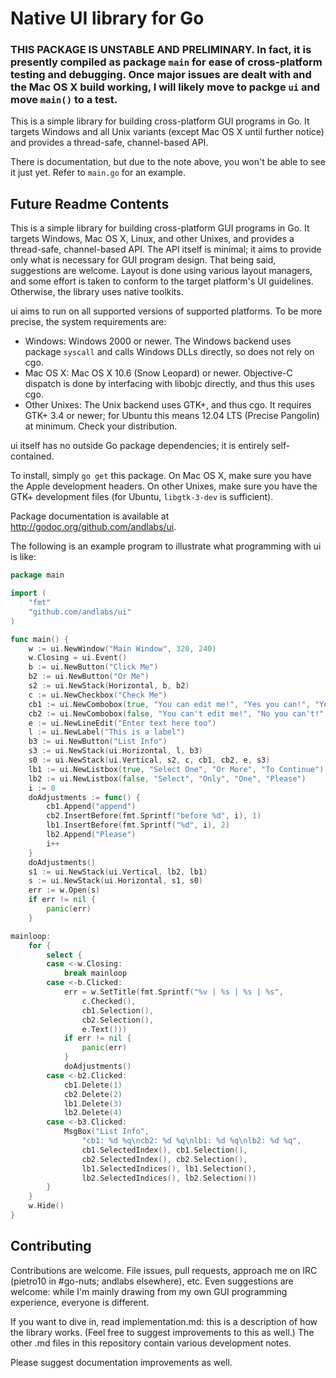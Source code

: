 # Native UI library for Go
### THIS PACKAGE IS UNSTABLE AND PRELIMINARY. In fact, it is presently compiled as package `main` for ease of cross-platform testing and debugging. Once major issues are dealt with and the Mac OS X build working, I will likely move to packge `ui` and move `main()` to a test.

This is a simple library for building cross-platform GUI programs in Go. It targets Windows and all Unix variants (except Mac OS X until further notice) and provides a thread-safe, channel-based API.

There is documentation, but due to the note above, you won't be able to see it just yet. Refer to `main.go` for an example.

## Future Readme Contents
This is a simple library for building cross-platform GUI programs in Go. It targets Windows, Mac OS X, Linux, and other Unixes, and provides a thread-safe, channel-based API. The API itself is minimal; it aims to provide only what is necessary for GUI program design. That being said, suggestions are welcome. Layout is done using various layout managers, and some effort is taken to conform to the target platform's UI guidelines. Otherwise, the library uses native toolkits.

ui aims to run on all supported versions of supported platforms. To be more precise, the system requirements are:

* Windows: Windows 2000 or newer. The Windows backend uses package `syscall` and calls Windows DLLs directly, so does not rely on cgo.
* Mac OS X: Mac OS X 10.6 (Snow Leopard) or newer. Objective-C dispatch is done by interfacing with libobjc directly, and thus this uses cgo.
* Other Unixes: The Unix backend uses GTK+, and thus cgo. It requires GTK+ 3.4 or newer; for Ubuntu this means 12.04 LTS (Precise Pangolin) at minimum. Check your distribution.

ui itself has no outside Go package dependencies; it is entirely self-contained.

To install, simply `go get` this package. On Mac OS X, make sure you have the Apple development headers. On other Unixes, make sure you have the GTK+ development files (for Ubuntu, `libgtk-3-dev` is sufficient).

Package documentation is available at http://godoc.org/github.com/andlabs/ui.

The following is an example program to illustrate what programming with ui is like:
```go
package main

import (
	"fmt"
	"github.com/andlabs/ui"
)

func main() {
	w := ui.NewWindow("Main Window", 320, 240)
	w.Closing = ui.Event()
	b := ui.NewButton("Click Me")
	b2 := ui.NewButton("Or Me")
	s2 := ui.NewStack(Horizontal, b, b2)
	c := ui.NewCheckbox("Check Me")
	cb1 := ui.NewCombobox(true, "You can edit me!", "Yes you can!", "Yes you will!")
	cb2 := ui.NewCombobox(false, "You can't edit me!", "No you can't!", "No you won't!")
	e := ui.NewLineEdit("Enter text here too")
	l := ui.NewLabel("This is a label")
	b3 := ui.NewButton("List Info")
	s3 := ui.NewStack(ui.Horizontal, l, b3)
	s0 := ui.NewStack(ui.Vertical, s2, c, cb1, cb2, e, s3)
	lb1 := ui.NewListbox(true, "Select One", "Or More", "To Continue")
	lb2 := ui.NewListbox(false, "Select", "Only", "One", "Please")
	i := 0
	doAdjustments := func() {
		cb1.Append("append")
		cb2.InsertBefore(fmt.Sprintf("before %d", i), 1)
		lb1.InsertBefore(fmt.Sprintf("%d", i), 2)
		lb2.Append("Please")
		i++
	}
	doAdjustments()
	s1 := ui.NewStack(ui.Vertical, lb2, lb1)
	s := ui.NewStack(ui.Horizontal, s1, s0)
	err := w.Open(s)
	if err != nil {
		panic(err)
	}

mainloop:
	for {
		select {
		case <-w.Closing:
			break mainloop
		case <-b.Clicked:
			err = w.SetTitle(fmt.Sprintf("%v | %s | %s | %s",
				c.Checked(),
				cb1.Selection(),
				cb2.Selection(),
				e.Text()))
			if err != nil {
				panic(err)
			}
			doAdjustments()
		case <-b2.Clicked:
			cb1.Delete(1)
			cb2.Delete(2)
			lb1.Delete(3)
			lb2.Delete(4)
		case <-b3.Clicked:
			MsgBox("List Info",
				"cb1: %d %q\ncb2: %d %q\nlb1: %d %q\nlb2: %d %q",
				cb1.SelectedIndex(), cb1.Selection(),
				cb2.SelectedIndex(), cb2.Selection(),
				lb1.SelectedIndices(), lb1.Selection(),
				lb2.SelectedIndices(), lb2.Selection())
		}
	}
	w.Hide()
}
```

## Contributing
Contributions are welcome. File issues, pull requests, approach me on IRC (pietro10 in #go-nuts; andlabs elsewhere), etc. Even suggestions are welcome: while I'm mainly drawing from my own GUI programming experience, everyone is different.

If you want to dive in, read implementation.md: this is a description of how the library works. (Feel free to suggest improvements to this as well.) The other .md files in this repository contain various development notes.

Please suggest documentation improvements as well.
